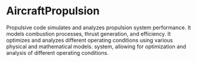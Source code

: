 # AircraftPropulsion
Propulsive code simulates and analyzes propulsion system performance. It models combustion processes, thrust generation, and efficiency. It optimizes and analyzes different operating conditions using various physical and mathematical models. system, allowing for optimization and analysis of different operating conditions.
